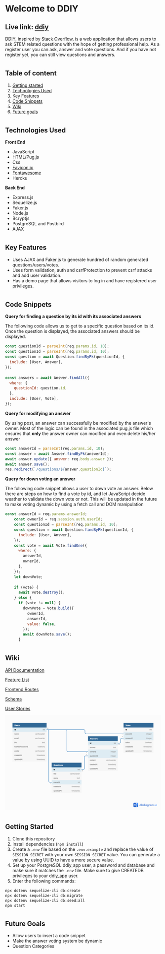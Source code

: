 # Welcome to DDIY

## Live link: [ddiy](http://ddiy-overflow.herokuapp.com)

[DDIY](http://ddiy-overflow.herokuapp.com), inspired by [Stack Overflow](http://stackoverflow.com/), is a web application that allows users to ask STEM related questions with the hope of getting professional help. As a register user you can ask, answer and vote questions. And if you have not register yet, you can still view questions and answers.

#

## Table of content

1. [Getting started](https://github.com/jdaniel01/ddiy-overflow-clone#getting-started)
2. [Technologies Used](https://github.com/jdaniel01/ddiy-overflow-clone#technologies-used)
3. [Key Features](https://github.com/jdaniel01/ddiy-overflow-clone#key-features)
4. [Code Snippets](https://github.com/jdaniel01/ddiy-overflow-clone#code-snippets)
5. [Wiki](https://github.com/jdaniel01/ddiy-overflow-clone#wiki)
6. [Future goals](https://github.com/jdaniel01/ddiy-overflow-clone#future-goals)

#

## Technologies Used

**Front End**

- JavaScript
- HTML/Pug.js
- Css
- [Favicon.io](https://favicon.io)
- [Fontawesome](http://fontawesome.com/)
- Heroku

**Back End**

- Express.js
- Sequelize.js
- Faker.js
- Node.js
- Bcryptjs
- PostgreSQL and Postbird
- AJAX

#

## Key Features

- Uses AJAX and Faker.js to generate hundred of random generated questions/users/votes.
- Uses form validation, auth and csrfProtection to prevent csrf attacks and add user validation.
- Has a demo page that allows visitors to log in and have registered user privileges.

#

## Code Snippets

**Query for finding a question by its id with its associated answers**

The following code allows us to get to a specific question based on its id. Once the question is displayed, the associated answers should be displayed.

```js
const questionId = parseInt(req.params.id, 10);
const questionId = parseInt(req.params.id, 10);
const question = await Question.findByPk(questionId, {
  include: [User, Answer],
});

const answers = await Answer.findAll({
  where: {
    questionId: question.id,
  },
  include: [User, Vote],
});
```

**Query for modifying an answer**

By using post, an answer can successfully be modified by the answer's owner. Most of the logic can be found in the associated pug.js file which ensures that **only** the answer owner can modified and even delete his/her answer

```js
const answerId = parseInt(req.params.id, 10);
const answer = await Answer.findByPk(answerId);
await answer.update({ answer: req.body.answer });
await answer.save();
res.redirect(`/questions/${answer.questionId}`);
```

**Query for down voting an answer**

The following code snippet allows a user to down vote an answer. Below there are steps on how to find a vote by id, and let JavaScript decide weather to validate the down vote or not. This will be updated in the future to make voting dynamic by using a fetch call and DOM manipulation

```js
const answerId = req.params.answerId;
    const ownerId = req.session.auth.userId;
    const questionId = parseInt(req.params.id, 10);
    const question = await Question.findByPk(questionId, {
      include: [User, Answer],
    });
    const vote = await Vote.findOne({
      where: {
        answerId,
        ownerId,
      },
    });
    let downVote;

    if (vote) {
      await vote.destroy();
    } else {
      if (vote != null) {
        downVote = Vote.build({
          ownerId,
          answerId,
          value: false,
        });
        await downVote.save();
      }

```

#

## Wiki

[API Documentation](https://github.com/jdaniel01/ddiy-overflow-clone/wiki/API-Documentation)

[Feature List](https://github.com/jdaniel01/ddiy-overflow-clone/wiki/Feature-List)

[Frontend Routes](https://github.com/jdaniel01/ddiy-overflow-clone/wiki/Frontend-Routes)

[Schema](https://github.com/jdaniel01/ddiy-overflow-clone/wiki/Schema)

[User Stories](https://github.com/jdaniel01/ddiy-overflow-clone/wiki/user-stories)

![](https://github.com/nathanblaz/ddiy-stack-overflow-clone/blob/4dc10c0531e0204a0a7a40764f050f72aba4cd1c/data-model.png)

#

## Getting Started

1. Clone this repository
2. Install dependencies (`npm install`)
3. Create a `.env` file based on the `.env.example` and replace the value of `SESSION_SECRET` with your own `SESSION_SECRET` value. You can generate a value by using [UUID](https://www.npmjs.com/package/uuid) to have a more secure value.
4. Set up your PostgreSQL ddiy_app user, a password and database and make sure it matches the `.env` file. Make sure to give CREATEDB privileges to your ddiy_app user.
5. Enter the following commands:

```
npx dotenv sequelize-cli db:create
npx dotenv sequelize-cli db:migrate
npx dotenv sequelize-cli db:seed:all
npm start
```

#

## Future Goals

- Allow users to insert a code snippet
- Make the answer voting system be dynamic
- Question Categories
